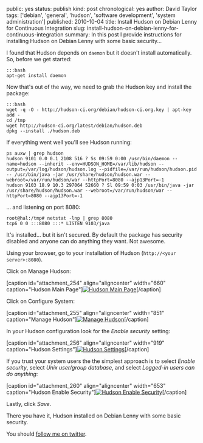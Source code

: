 public: yes
status: publish
kind: post
chronological: yes
author: David Taylor
tags: ['debian', 'general', 'hudson', 'software development', 'system administration']
published: 2010-10-04
title: Install Hudson on Debian Lenny for Continuous Integration
slug: install-hudson-on-debian-lenny-for-continuous-integration
summary: In this post I provide instructions for installing Hudson on Debian Lenny with some basic security...

I found that Hudson depends on `daemon` but it doesn't install automatically.  So, before we get started:


    :::bash
    apt-get install daemon


Now that's out of the way, we need to grab the Hudson key and install the package:


    :::bash
    wget -q -O - http://hudson-ci.org/debian/hudson-ci.org.key | apt-key add -
    cd /tmp
    wget http://hudson-ci.org/latest/debian/hudson.deb
    dpkg --install ./hudson.deb


If everything went well you'll see Hudson running:


    ps auxw | grep hudson
    hudson 9101 0.0 0.1 2108 516 ? Ss 09:59 0:00 /usr/bin/daemon --name=hudson --inherit --env=HUDSON_HOME=/var/lib/hudson --output=/var/log/hudson/hudson.log --pidfile=/var/run/hudson/hudson.pid -- /usr/bin/java -jar /usr/share/hudson/hudson.war --webroot=/var/run/hudson/war --httpPort=8080 --ajp13Port=-1
    hudson 9103 18.9 10.3 297064 52660 ? Sl 09:59 0:03 /usr/bin/java -jar /usr/share/hudson/hudson.war --webroot=/var/run/hudson/war --httpPort=8080 --ajp13Port=-1


... and listening on port 8080:


    root@hal:/tmp# netstat -lnp | grep 8080
    tcp6 0 0 :::8080 :::* LISTEN 9103/java


It's installed... but it isn't secured. By default the package has security disabled and anyone can do anything they want. Not awesome.

Using your browser, go to your installation of Hudson (`http://<your server>:8080`).

Click on Manage Hudson:

[caption id="attachment_254" align="aligncenter" width="660" caption="Hudson Main Page"][![Hudson Main Page](/media/img/2010/10/Hudson-Main-Page.png)](/media/img/2010/10/Hudson-Main-Page.png)[/caption]

Click on Configure System:

[caption id="attachment_255" align="aligncenter" width="851" caption="Manage Hudson"][![Manage Hudson](/media/img/2010/10/Manage-Hudson.png)](/media/img/2010/10/Manage-Hudson.png)[/caption]

In your Hudson configuration look for the _Enable security_ setting:

[caption id="attachment_256" align="aligncenter" width="919" caption="Hudson Settings"][![Hudson Settings](/media/img/2010/10/Hudson-Settings.png)](/media/img/2010/10/Hudson-Settings.png)[/caption]

If you trust your system users the the simplest approach is to select _Enable security_, select _Unix user/group database_, and select _Logged-in users can do anything_:

[caption id="attachment_260" align="aligncenter" width="653" caption="Hudson Enable Security"][![Hudson Enable Security](/media/img/2010/10/Hudson-Enable-Security.png)](/media/img/2010/10/Hudson-Enable-Security.png)[/caption]

Lastly, click _Save_.

There you have it, Hudson installed on Debian Lenny with some basic security.

You should [follow me on twitter](http://twitter.com/davidltaylor).
